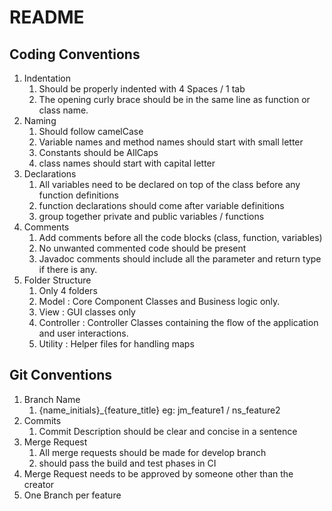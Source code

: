 # README


## Coding Conventions
1. Indentation
    1. Should be properly indented with 4 Spaces / 1 tab
    2. The opening curly brace should be in the same line as function or class name.
2. Naming 
    1. Should follow camelCase
    2. Variable names and method names should start with small letter
    3. Constants should be AllCaps
    4. class names should start with capital letter
3. Declarations
    1. All variables need to be declared on top of the class before any function definitions
    2. function declarations should come after variable definitions
    3. group together private and public variables / functions
4. Comments
    1. Add comments before all the code blocks (class, function, variables) 
    2. No unwanted commented code should be present 
    3. Javadoc comments should include all the parameter and return type if there is any.
5. Folder Structure
    1. Only 4 folders
    2. Model : Core Component Classes and Business logic only.
    3. View : GUI classes only
    4. Controller : Controller Classes containing the flow of the application and user interactions.
    5. Utility : Helper files for handling maps
    
    
## Git Conventions
1. Branch Name
    1. {name_initials}_{feature_title} eg: jm_feature1 / ns_feature2
2. Commits
    1. Commit Description should be clear and concise in a sentence
3. Merge Request
    1. All merge requests should be made for develop branch
    2. should pass the build and test phases in CI
4. Merge Request needs to be approved by someone other than the creator
5. One Branch per feature
   